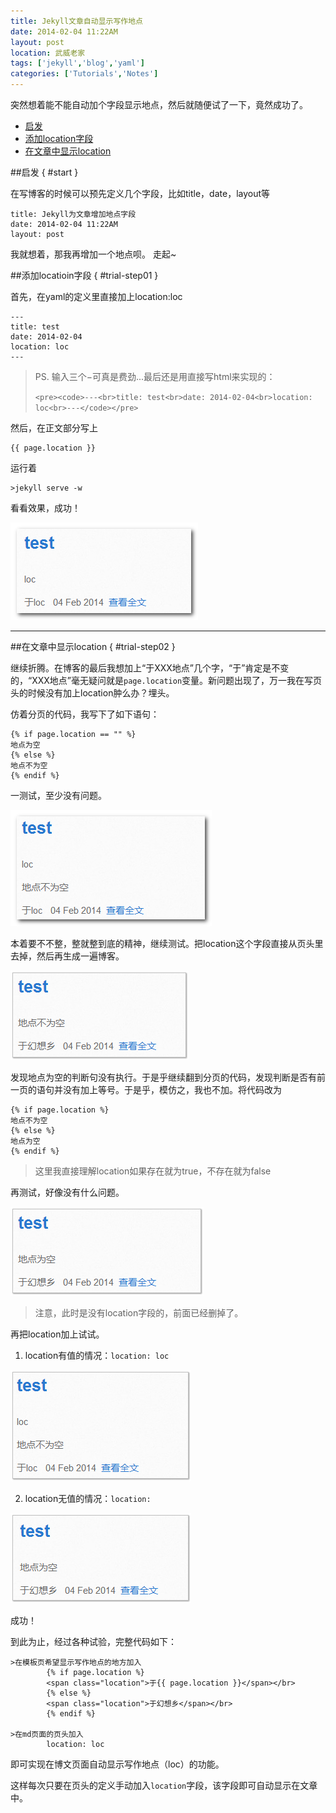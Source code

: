 ```yaml
---
title: Jekyll文章自动显示写作地点
date: 2014-02-04 11:22AM
layout: post
location: 武威老家
tags: ['jekyll','blog','yaml']
categories: ['Tutorials','Notes']
---
```

突然想着能不能自动加个字段显示地点，然后就随便试了一下，竟然成功了。

- [启发]( #start )
- [添加location字段]( #trial-step01 )
- [在文章中显示location]( #trial-step02 )

<!--break-->

##启发 { #start }

在写博客的时候可以预先定义几个字段，比如title，date，layout等

	title: Jekyll为文章增加地点字段
	date: 2014-02-04 11:22AM
	layout: post

我就想着，那我再增加一个地点呗。
走起~

##添加locatioin字段 { #trial-step01 }

首先，在yaml的定义里直接加上location:loc
<pre><code>---<br>title: test <br>date: 2014-02-04 <br>location: loc <br>---</code></pre>

>PS. 输入三个&minus;可真是费劲...最后还是用直接写html来实现的：
>
>``<pre><code>---<br>title: test<br>date: 2014-02-04<br>location: loc<br>---</code></pre>``

然后，在正文部分写上
	
	{{ page.location }}

运行着

	>jekyll serve -w

看看效果，成功！

![成功显示location字段](\assets\2014-02-04_01.png)

------------------
##在文章中显示location { #trial-step02 }

继续折腾。在博客的最后我想加上“于XXX地点”几个字，“于”肯定是不变的，“XXX地点”毫无疑问就是``page.location``变量。新问题出现了，万一我在写页头的时候没有加上location肿么办？埋头。

仿着分页的代码，我写下了如下语句：

	{% if page.location == "" %}
	地点为空
	{% else %}
	地点不为空
	{% endif %}

一测试，至少没有问题。

![成功执行语句](\assets\2014-02-04_02.png)

本着要不不整，整就整到底的精神，继续测试。把location这个字段直接从页头里去掉，然后再生成一遍博客。

![地点为空的判断句没有执行](\assets\2014-02-04_03.png)

发现地点为空的判断句没有执行。于是乎继续翻到分页的代码，发现判断是否有前一页的语句并没有加上等号。于是乎，模仿之，我也不加。将代码改为

	{% if page.location %}
	地点不为空
	{% else %}
	地点为空
	{% endif %}

>这里我直接理解location如果存在就为true，不存在就为false

再测试，好像没有什么问题。

![好像没有什么问题](\assets\2014-02-04_04.png)

>注意，此时是没有location字段的，前面已经删掉了。

再把location加上试试。

1.	location有值的情况：`location: loc`

![location有值](\assets\2014-02-04_05.png)

2.	location无值的情况：`location: `

![location无值](\assets\2014-02-04_06.png)

成功！

到此为止，经过各种试验，完整代码如下：

	>在模板页希望显示写作地点的地方加入
		    {% if page.location %}
            <span class="location">于{{ page.location }}</span></br>
            {% else %}
            <span class="location">于幻想乡</span></br>
            {% endif %}

    >在md页面的页头加入
    		location: loc

即可实现在博文页面自动显示写作地点（loc）的功能。

这样每次只要在页头的定义手动加入`location`字段，该字段即可自动显示在文章中。